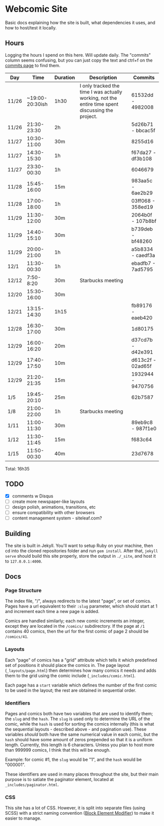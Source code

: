 # Webcomic Site

Basic docs explaining how the site is built, what dependencies it uses, and how to host/test it locally.

## Hours

Logging the hours I spend on this here. Will update daily. The "commits" column seems confusing, but you can just copy the text and ctrl+f on the [commits page](../../commits/master) to find them.

| Day | Time | Duration | Description | Commits |
|-----|------|----------|-------------|---------| 
| 11/26 | ~19:00-20:30ish | 1h30 | I only tracked the time I was actually working, not the entire time spent discussing the project. | 61532dd - 4982008 |
| 11/26 | 21:30-23:30 | 2h  | | 5d26b71 - bbcac5f |
| 11/27 | 10:30-11:00 | 30m | | 8255d16 |
| 11/27 | 14:30-15:30 | 1h  | | f67da27 - df3b108 |
| 11/27 | 23:30-00:30 | 1h  | | 6046679 |
| 11/28 | 15:45-16:00 | 15m | | 983aa5c - 6ae2b29 |
| 11/28 | 17:00-18:00 | 1h  | | 03ff068 - 358ed19 |
| 11/29 | 11:30-12:00 | 30m | | 2064b0f - 107b8bf |
| 11/29 | 14:40-15:10 | 30m | | b739deb - bf48260 |
| 11/29 | 20:00-21:00 | 1h  | | a5b8334 - caedf3a |
| 12/1  | 11:30-00:30 | 1h  | | ebadfb7 - 7ad5795 |
| 12/12 | 7:50-8:20 | 30m | Starbucks meeting | |
| 12/20 | 15:30-16:00 | 30m | | |
| 12/21 | 13:15-14:30 | 1h15 | | fb89176 - eaeb420 |
| 12/28 | 16:30-17:00 | 30m | | 1d80175 |
| 12/29 | 16:00-16:20 | 20m | | d37cd7b - d42e391 |
| 12/29 | 17:40-17:50 | 10m | | d613c2f - 02ad65f |
| 12/29 | 21:20-21:35 | 15m | | 1932944 - 9470756 |
| 1/5   | 19:45-20:10 | 25m | | 62b7587 |
| 1/8   | 21:00-22:00 | 1h | Starbucks meeting | |
| 1/11  | 11:00-11:30 | 30m | | 89eb9c8 - 987f1e0 |
| 1/12  | 11:30-11:45 | 15m | | f683c64 |
| 1/15  | 11:50-00:30 | 40m | | 23d7678 |

Total: 16h35

## TODO

- [x] comments w Disqus
- [ ] create more newspaper-like layouts
- [ ] design polish, animations, transitions, etc
- [ ] ensure compatibility with other browsers
- [ ] content management system - siteleaf.com?

## Building

The site is built in Jekyll. You'll want to setup Ruby on your machine, then cd into the cloned repositories folder and run `gem install`. After that, `jekyll serve` should build this site properly, store the output in `./_site`, and host it to `127.0.0.1:4000`.

## Docs

### Page Structure

The index file, "/", always redirects to the latest "page", or set of comics. Pages have a url equivalent to their `:slug` parameter, which should start at 1 and increment each time a new page is added.

Comics are handled similarly; each new comic increments an integer, except they are located in the `/comics/` subdirectory. If the page at `/1` contains 40 comics, then the url for the first comic of page 2 should be `/comics/41`.

### Layouts

Each "page" of comics has a "grid" attribute which tells it which predefined set of positions it should place the comics in. The page layout (`_layouts/page.html`) then determines how many comics it needs and adds them to the grid using the comic include (`_includes/comic.html`).

Each page has a `start` variable which defines the number of the first comic to be used in the layout; the rest are obtained in sequential order.

### Identifiers

Pages and comics both have two variables that are used to identify them; the `slug` and the `hash`. The `slug` is used only to determine the URL of the comic, while the `hash` is used for sorting the comics internally (this is what the sequential layouts - described above - and pagination use). These variables _should_ both have the same numerical value in each comic, but the `hash` should have some amount of zeros prepended so that it is a uniform length. Currently, this length is 6 characters. Unless you plan to host more than 999999 comics, I think that this will be enough.

Example: for comic #1, the `slug` would be "1", and the `hash` would be "000001".

These identifiers are used in many places throughout the site, but their main purpose is to satiate the paginator element, located at `_includes/paginator.html`.

### CSS

This site has a lot of CSS. However, it is split into separate files (using SCSS) with a strict naming convention ([Block Element Modifier](http://getbem.com/naming/)) to make it easier to manage. 
